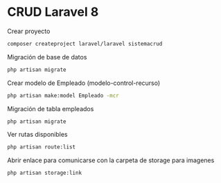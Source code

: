 # CRUD Laravel 8

Crear proyecto

```bash
composer createproject laravel/laravel sistemacrud
```

Migración de base de datos

```bash
php artisan migrate
```

Crear modelo de Empleado (modelo-control-recurso)

```bash
php artisan make:model Empleado -mcr
```

Migración de tabla empleados

```bash
php artisan migrate
```

Ver rutas disponibles

```bash
php artisan route:list
```

Abrir enlace para comunicarse con la carpeta de storage para imagenes

```bash
php artisan storage:link
```